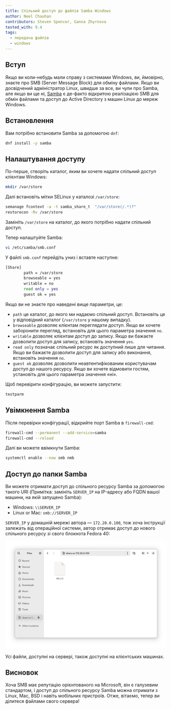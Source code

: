 ```yaml
---
title: Спільний доступ до файлів Samba Windows
author: Neel Chauhan
contributors: Steven Spencer, Ganna Zhyrnova
tested_with: 9.4
tags:
  - передача файлів
  - windows
---
```


## Вступ

Якщо ви коли-небудь мали справу з системами Windows, ви, ймовірно, знаєте про SMB (Server Message Block) для обміну файлами. Якщо ви досвідчений адміністратор Linux, швидше за все, ви чули про Samba, але якщо ви ще ні, [Samba](https://www.samba.org/) є де-факто відкритою реалізацією SMB для обмін файлами та доступ до Active Directory з машин Linux до мереж Windows.

## Встановлення

Вам потрібно встановити Samba за допомогою `dnf`:

```bash
dnf install -y samba
```

## Налаштування доступу

По-перше, створіть каталог, яким ви хочете надати спільний доступ клієнтам Windows:

```bash
mkdir /var/store
```

Далі встановіть мітки SELinux у каталозі `/var/store`:

```bash
semanage fcontext -a -t samba_share_t  "/var/store(/.*)?"
restorecon -Rv /var/store
```

Замініть `/var/store` на каталог, до якого потрібно надати спільний доступ.

Тепер налаштуйте Samba:

```bash
vi /etc/samba/smb.conf
```

У файлі `smb.conf` перейдіть униз і вставте наступне:

```bash
[Share]
        path = /var/store
        browseable = yes
        writable = no
        read only = yes
        guest ok = yes
```

Якщо ви не знаєте про наведені вище параметри, це:

- `path` це каталог, до якого ми надаємо спільний доступ. Встановіть це у відповідний каталог (`/var/store` у нашому випадку).
- `browseable` дозволяє клієнтам переглядати доступ. Якщо ви хочете заборонити перегляд, встановіть для цього параметра значення `no`.
- `writable` дозволяє клієнтам доступ до запису. Якщо ви бажаєте дозволити доступ для запису, встановіть значення `yes`.
- `read only` позначає спільний ресурс як доступний лише для читання. Якщо ви бажаєте дозволити доступ для запису або виконання, встановіть значення `no`.
- `guest ok` дозволяє дозволити неавтентифікованим користувачам доступ до нашого ресурсу. Якщо ви хочете відмовити гостям, установіть для цього параметра значення «ні».

Щоб перевірити конфігурацію, ви можете запустити:

```bash
testparm
```

## Увімкнення Samba

Після перевірки конфігурації, відкрийте порт Samba в `firewall-cmd`:

```bash
firewall-cmd --permanent --add-service=samba
firewall-cmd --reload
```

Далі ви можете ввімкнути Samba:

```bash
systemctl enable --now smb nmb
```

## Доступ до папки Samba

Ви можете отримати доступ до спільного ресурсу Samba за допомогою такого URI (Примітка: замініть `SERVER_IP` на IP-адресу або FQDN вашої машини, на якій запущено Samba):

- Windows: `\\SERVER_IP`
- Linux or Mac: `smb://SERVER_IP`

`SERVER_IP` у домашній мережі автора — `172.20.0.100`, тож хоча інструкції залежать від операційної системи, автор отримає доступ до нового спільного ресурсу зі свого блокнота Fedora 40:

![Fedora 40 Nautilus showing our Samba Share](../images/samba_nautilus.png)

Усі файли, доступні на сервері, також доступні на клієнтських машинах.

## Висновок

Хоча SMB має репутацію орієнтованого на Microsoft, він є галузевим стандартом, і доступ до спільного ресурсу Samba можна отримати з Linux, Mac, BSD і навіть мобільних пристроїв. Отже, вітаємо, тепер ви ділитеся файлами свого сервера!
